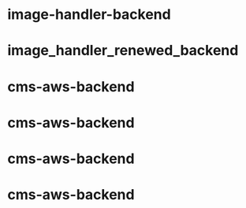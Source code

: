 # image-handler-backend
# image_handler_renewed_backend
# cms-aws-backend
# cms-aws-backend
# cms-aws-backend
# cms-aws-backend
